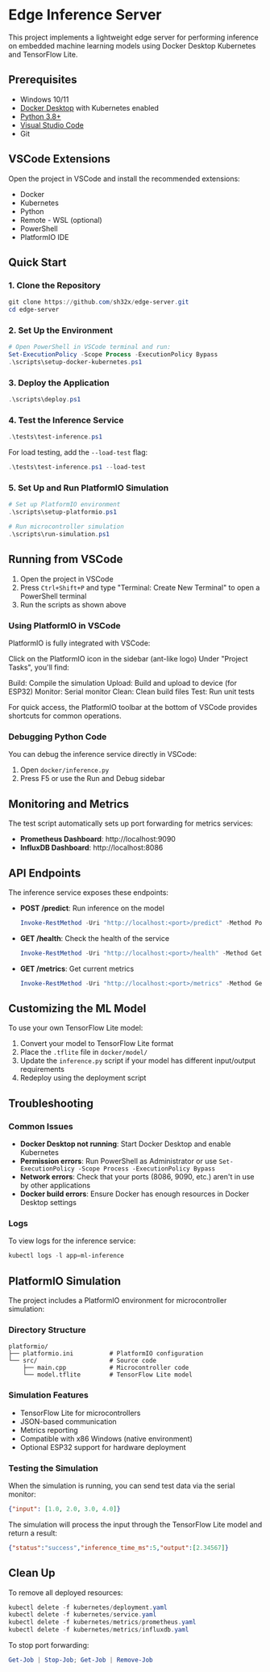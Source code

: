 # Edge Inference Server

This project implements a lightweight edge server for performing inference on embedded machine learning models using Docker Desktop Kubernetes and TensorFlow Lite.

## Prerequisites

- Windows 10/11
- [Docker Desktop](https://www.docker.com/products/docker-desktop/) with Kubernetes enabled
- [Python 3.8+](https://www.python.org/downloads/)
- [Visual Studio Code](https://code.visualstudio.com/)
- Git

## VSCode Extensions

Open the project in VSCode and install the recommended extensions:
- Docker
- Kubernetes
- Python
- Remote - WSL (optional)
- PowerShell
- PlatformIO IDE

## Quick Start

### 1. Clone the Repository

```powershell
git clone https://github.com/sh32x/edge-server.git
cd edge-server
```

### 2. Set Up the Environment

```powershell
# Open PowerShell in VSCode terminal and run:
Set-ExecutionPolicy -Scope Process -ExecutionPolicy Bypass
.\scripts\setup-docker-kubernetes.ps1
```

### 3. Deploy the Application

```powershell
.\scripts\deploy.ps1
```

### 4. Test the Inference Service

```powershell
.\tests\test-inference.ps1
```

For load testing, add the `--load-test` flag:

```powershell
.\tests\test-inference.ps1 --load-test
```

### 5. Set Up and Run PlatformIO Simulation

```powershell
# Set up PlatformIO environment
.\scripts\setup-platformio.ps1

# Run microcontroller simulation
.\scripts\run-simulation.ps1
```

## Running from VSCode

1. Open the project in VSCode
2. Press `Ctrl+Shift+P` and type "Terminal: Create New Terminal" to open a PowerShell terminal
3. Run the scripts as shown above

### Using PlatformIO in VSCode
PlatformIO is fully integrated with VSCode:

Click on the PlatformIO icon in the sidebar (ant-like logo)
Under "Project Tasks", you'll find:

Build: Compile the simulation
Upload: Build and upload to device (for ESP32)
Monitor: Serial monitor
Clean: Clean build files
Test: Run unit tests

For quick access, the PlatformIO toolbar at the bottom of VSCode provides shortcuts for common operations.

### Debugging Python Code

You can debug the inference service directly in VSCode:
1. Open `docker/inference.py`
2. Press F5 or use the Run and Debug sidebar

## Monitoring and Metrics

The test script automatically sets up port forwarding for metrics services:

- **Prometheus Dashboard**: http://localhost:9090
- **InfluxDB Dashboard**: http://localhost:8086

## API Endpoints

The inference service exposes these endpoints:

- **POST /predict**: Run inference on the model
  ```powershell
  Invoke-RestMethod -Uri "http://localhost:<port>/predict" -Method Post -Body '{"input": [1.0, 2.0, 3.0, 4.0]}' -ContentType "application/json"
  ```

- **GET /health**: Check the health of the service
  ```powershell
  Invoke-RestMethod -Uri "http://localhost:<port>/health" -Method Get
  ```

- **GET /metrics**: Get current metrics
  ```powershell
  Invoke-RestMethod -Uri "http://localhost:<port>/metrics" -Method Get
  ```

## Customizing the ML Model

To use your own TensorFlow Lite model:

1. Convert your model to TensorFlow Lite format
2. Place the `.tflite` file in `docker/model/`
3. Update the `inference.py` script if your model has different input/output requirements
4. Redeploy using the deployment script

## Troubleshooting

### Common Issues

- **Docker Desktop not running**: Start Docker Desktop and enable Kubernetes
- **Permission errors**: Run PowerShell as Administrator or use `Set-ExecutionPolicy -Scope Process -ExecutionPolicy Bypass`
- **Network errors**: Check that your ports (8086, 9090, etc.) aren't in use by other applications
- **Docker build errors**: Ensure Docker has enough resources in Docker Desktop settings

### Logs

To view logs for the inference service:

```powershell
kubectl logs -l app=ml-inference
```

## PlatformIO Simulation

The project includes a PlatformIO environment for microcontroller simulation:

### Directory Structure
```
platformio/
├── platformio.ini          # PlatformIO configuration
└── src/                    # Source code
    ├── main.cpp            # Microcontroller code
    └── model.tflite        # TensorFlow Lite model
```

### Simulation Features
- TensorFlow Lite for microcontrollers
- JSON-based communication
- Metrics reporting
- Compatible with x86 Windows (native environment)
- Optional ESP32 support for hardware deployment

### Testing the Simulation

When the simulation is running, you can send test data via the serial monitor:
```json
{"input": [1.0, 2.0, 3.0, 4.0]}
```

The simulation will process the input through the TensorFlow Lite model and return a result:
```json
{"status":"success","inference_time_ms":5,"output":[2.34567]}
```

## Clean Up

To remove all deployed resources:

```powershell
kubectl delete -f kubernetes/deployment.yaml
kubectl delete -f kubernetes/service.yaml
kubectl delete -f kubernetes/metrics/prometheus.yaml
kubectl delete -f kubernetes/metrics/influxdb.yaml
```

To stop port forwarding:

```powershell
Get-Job | Stop-Job; Get-Job | Remove-Job
```